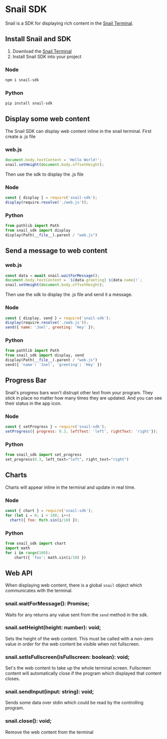 # Snail SDK

Snail is a SDK for displaying rich content in the [Snail Terminal](https://github.com/JoelEinbinder/snail).

## Install Snail and SDK
1. Download the [Snail Terminal](https://github.com/JoelEinbinder/snail)
2. Install Snail SDK into your project
### Node
```sh
npm i snail-sdk
```
### Python
```sh
pip install snail-sdk
```

## Display some web content

The Snail SDK can display web content inline in the snail terminal. First create a .js file

### web.js
```js
document.body.textContent = 'Hello World!';
snail.setHeight(document.body.offsetHeight);
```

Then use the sdk to display the .js file

### Node
```js
const { display } = require('snail-sdk');
display(require.resolve('./web.js'));
```

### Python
```py
from pathlib import Path
from snail_sdk import display
display(Path(__file__).parent / "web.js")
```

## Send a message to web content

### web.js
```js
const data = await snail.waitForMessage();
document.body.textContent = `${data.greeting} ${data.name}!`;
snail.setHeight(document.body.offsetHeight);
```

Then use the sdk to display the .js file and send it a message.

### Node
```js
const { display, send } = require('snail-sdk');
display(require.resolve('./web.js'));
send({ name: 'Joel', greeting: 'Hey' });
```

### Python
```py
from pathlib import Path
from snail_sdk import display, send
display(Path(__file__).parent / "web.js")
send({ 'name': 'Joel', 'greeting': 'Hey' })
```

## Progress Bar

Snail's progress bars won't distrupt other text from your program. They stick in place no matter how many times they are updated. And you can see their status in the app icon.

### Node
```js
const { setProgress } = require('snail-sdk');
setProgress({ progress: 0.3, leftText: 'left', rightText: 'right'});
```

### Python
```py
from snail_sdk import set_progress
set_progress(0.3, left_text="left", right_text="right")
```

## Charts

Charts will appear inline in the terminal and update in real time.

### Node
```js
const { chart } = require('snail-sdk');
for (let i = 0; i < 100; i++)
  chart({ foo: Math.sin(i/10) });
```

### Python
```py
from snail_sdk import chart
import math
for i in range(100):
    chart({ 'foo': math.sin(i/10) })
```


## Web API

When displaying web content, there is a global `snail` object which communicates with the terminal.

### snail.waitForMessage<T>(): Promise<T>;
Waits for any returns any value sent from the `send` method in the sdk.

### snail.setHeight(height: number): void;
Sets the height of the web content. This must be called with a non-zero value in order for the web content be visible when not fullscreen.

### snail.setIsFullscreen(isFullscreen: boolean): void;
Set's the web content to take up the whole terminal screen. Fullscreen content will automatically close if the program which displayed that content closes.

### snail.sendInput(input: string): void;
Sends some data over stdin which could be read by the controlling program.

### snail.close(): void;
Remove the web content from the terminal

